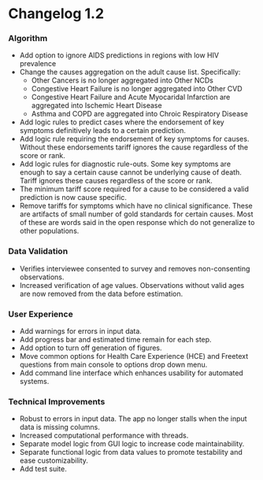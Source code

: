 # Changelog 1.2

### Algorithm
* Add option to ignore AIDS predictions in regions with low HIV prevalence
* Change the causes aggregation on the adult cause list. Specifically:
    * Other Cancers is no longer aggregated into Other NCDs
    * Congestive Heart Failure is no longer aggregated into Other CVD
    * Congestive Heart Failure and Acute Myocaridal Infarction are aggregated
      into Ischemic Heart Disease
    * Asthma and COPD are aggregated into Chroic Respiratory Disease
* Add logic rules to predict cases where the endorsement of key symptoms
  definitively leads to a certain prediction.
* Add logic rule requiring the endorsement of key symptoms for causes. Without
  these endorsements tariff ignores the cause regardless of the score or rank.
* Add logic rules for diagnostic rule-outs. Some key symptoms are enough to say
  a certain cause cannot be underlying cause of death. Tariff ignores these
  causes regardless of the score or rank.
* The minimum tariff score required for a cause to be considered a valid
  prediction is now cause specific.
* Remove tariffs for symptoms which have no clinical significance. These are
  artifacts of small number of gold standards for certain causes. Most of these
  are words said in the open response which do not generalize to other
  populations.

### Data Validation
* Verifies interviewee consented to survey and removes non-consenting
  observations.
* Increased verification of age values. Observations without valid ages are now
  removed from the data before estimation.

### User Experience
* Add warnings for errors in input data.
* Add progress bar and estimated time remain for each step.
* Add option to turn off generation of figures.
* Move common options for Health Care Experience (HCE) and Freetext questions
  from main console to options drop down menu.
* Add command line interface which enhances usability for automated systems.

### Technical Improvements
* Robust to errors in input data. The app no longer stalls when the input data
  is missing columns.
* Increased computational performance with threads.
* Separate model logic from GUI logic to increase code maintainability.
* Separate functional logic from data values to promote testability and ease
  customizability.
* Add test suite.
